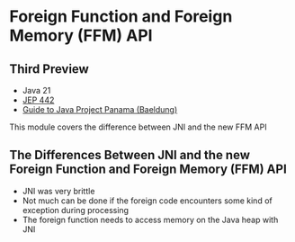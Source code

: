 # Foreign Function and Foreign Memory (FFM) API
## Third Preview

* Java 21
* [JEP 442](https://openjdk.org/jeps/442)
* [Guide to Java Project Panama (Baeldung)](https://www.baeldung.com/java-project-panama)

This module covers the difference between JNI and the new FFM API

## The Differences Between JNI and the new Foreign Function and Foreign Memory (FFM) API

* JNI was very brittle
* Not much can be done if the foreign code encounters some kind of exception during processing
* The foreign function needs to access memory on the Java heap with JNI

